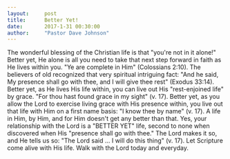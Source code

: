 ```yaml
---
layout:     post
title:      Better Yet!
date:       2017-1-31 00:30:00
author:     "Pastor Dave Johnson"
---
```


The wonderful blessing of the Christian life is that "you're not in it alone!" Better yet, He alone is all you need to take that next step forward in faith as He lives within you. "Ye are complete in Him" (Colossians 2:10).  The believers of old recognized that very spiritual intriguing fact:  "And he said, My presence shall go with thee, and I will give thee rest" (Exodus 33:14).  Better yet, as He lives His life within, you can live out His "rest-enjoined life" by grace. "For thou hast found grace in my sight" (v. 17).  Better yet, as you allow the Lord to exercise living grace with His presence within, you live out that life  with Him on a first name basis: "I know thee by name" (v. 17).  A life in Him, by Him, and for Him doesn't get any better than that.  Yes, your relationship with the Lord is a "BETTER YET" life, second to none when discovered when His "presence shall go with thee."  The Lord makes it so, and He tells us so: "The Lord said ... I will do this thing" (v. 17).  Let Scripture come alive with His life. Walk with the Lord today and everyday.
